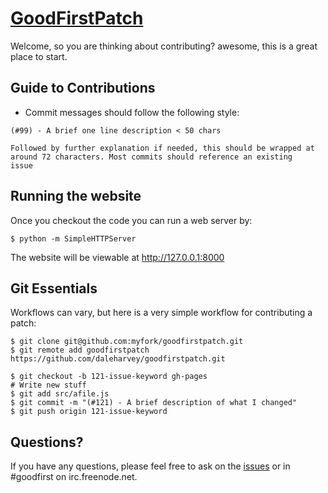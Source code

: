 [GoodFirstPatch](http://goodfirstpatch.com/)
==================================================

Welcome, so you are thinking about contributing? awesome, this is a great place to start.

Guide to Contributions
--------------------------------------

  * Commit messages should follow the following style:

```
(#99) - A brief one line description < 50 chars

Followed by further explanation if needed, this should be wrapped at
around 72 characters. Most commits should reference an existing
issue
```

Running the website
--------------------------------------

Once you checkout the code you can run a web server by:

    $ python -m SimpleHTTPServer

The website will be viewable at http://127.0.0.1:8000

Git Essentials
--------------------------------------

Workflows can vary, but here is a very simple workflow for contributing a patch:

    $ git clone git@github.com:myfork/goodfirstpatch.git
    $ git remote add goodfirstpatch https://github.com/daleharvey/goodfirstpatch.git

    $ git checkout -b 121-issue-keyword gh-pages
    # Write new stuff
    $ git add src/afile.js
    $ git commit -m "(#121) - A brief description of what I changed"
    $ git push origin 121-issue-keyword

Questions?
----------

If you have any questions, please feel free to ask on the
[issues](https://github.com/daleharvey/goodfirstpatch/issues) or in #goodfirst on irc.freenode.net.
